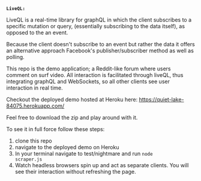 **`LiveQL:`**

LiveQL is a real-time library for graphQL in which the client subscribes to a specific mutation or query, (essentially subscribing to the data itself), as opposed to the an event.

Because the client doesn't subscribe to an event but rather the data it offers an alternative approach Facebook's publisher/subscriber method as well as polling.

This repo is the demo application; a Reddit-like forum where users comment on surf video. All interaction is facilitated through liveQL, thus integrating graphQL and WebSockets, so all other clients see user interaction in real time.

Checkout the deployed demo hosted at Heroku here:
https://quiet-lake-84075.herokuapp.com/

Feel free to download the zip and play around with it. 

To see it in full force follow these steps:
1. clone this repo
2. navigate to the deployed demo on Heroku
3. In your terminal navigate to test/nightmare and run <code>node scraper.js</code>
4. Watch headless browsers spin up and act as separate clients. You will see their interaction without refreshing the page.   

